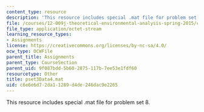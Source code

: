 ```yaml
---
content_type: resource
description: 'This resource includes special .mat file for problem set 8. '
file: /courses/12-009j-theoretical-environmental-analysis-spring-2015/c6e6e6d72da11289d4de246dac9e2265_pset3Data4.mat
file_type: application/octet-stream
learning_resource_types:
- Assignments
license: https://creativecommons.org/licenses/by-nc-sa/4.0/
ocw_type: OCWFile
parent_title: Assignments
parent_type: CourseSection
parent_uid: 9f087bdd-5b60-2875-117b-7ee53e1fdf60
resourcetype: Other
title: pset3Data4.mat
uid: c6e6e6d7-2da1-1289-d4de-246dac9e2265
---
```

This resource includes special .mat file for problem set 8. 